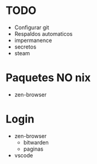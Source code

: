 # TODO
- Configurar git
- Respaldos automaticos
- impermanence
- secretos
- steam

# Paquetes NO nix
- zen-browser

# Login
- zen-browser
    - bitwarden
    - paginas
- vscode
